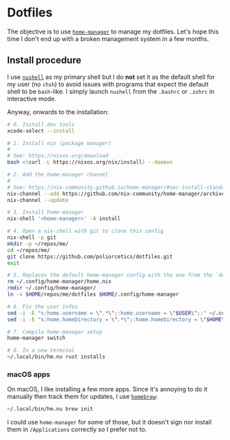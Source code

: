 # Dotfiles

The objective is to use [`home-manager`](https://nix-community.github.io/home-manager/index.xhtml) to manage my dotfiles. Let's hope this time I don't end up with a broken management system in a few months.

## Install procedure

I use [`nushell`](https://www.nushell.sh/) as my primary shell but I do **not** set it as the default shell for my user (no `chsh`) to avoid issues with programs that expect the default shell to be `bash`-like. I simply launch `nushell` from the `.bashrc` or `.zshrc` in interactive mode.

Anyway, onwards to the installation:

```sh
# 0. Install dev tools
xcode-select --install

# 1. Install nix (package manager)
#
# See: https://nixos.org/download
bash <(curl -L https://nixos.org/nix/install) --daemon

# 2. Add the home-manager channel
#
# See: https://nix-community.github.io/home-manager/#sec-install-standalone
nix-channel --add https://github.com/nix-community/home-manager/archive/master.tar.gz home-manager
nix-channel --update

# 3. Install home-manager
nix-shell '<home-manager>' -A install

# 4. Open a nix-shell with git to clone this config
nix-shell -p git
mkdir -p ~/repos/me/
cd ~/repos/me/
git clone https://github.com/poliorcetics/dotfiles.git
exit

# 5. Replaces the default home-manager config with the one from the `dotfiles` repository
rm ~/.config/home-manager/home.nix
rmdir ~/.config/home-manager/
ln -s $HOME/repos/me/dotfiles $HOME/.config/home-manager

# 6. Fix the user infos
sed -i -E "s:home.username = \".*\";:home.username = \"$USER\";:" ~/.config/home-manager
sed -i -E "s:home.homeDirectory = \".*\";:home.homeDirectory = \"$HOME\";:" ~/.config/home-manager

# 7. Compile home-manager setup
home-manager switch

# 8. In a new terminal
~/.local/bin/hm.nu rust installs
```

### macOS apps

On macOS, I like installing a few more apps. Since it's annoying to do it manually then track them for updates, I use [`homebrew`](https://brew.sh/):

```sh
~/.local/bin/hm.nu brew init
```

I could use `home-manager` for some of those, but it doesn't sign nor install them in `/Applications` correctly so I prefer not to.

